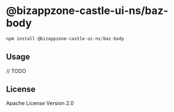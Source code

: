 # @bizappzone-castle-ui-ns/baz-body

```javascript
npm install @bizappzone-castle-ui-ns/baz-body
```

## Usage

// TODO

## License

Apache License Version 2.0
